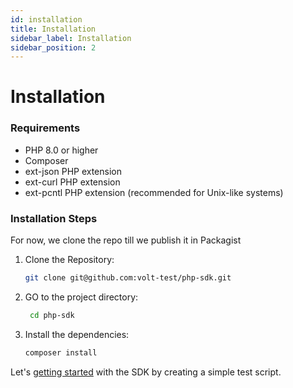 ```yaml
---
id: installation
title: Installation
sidebar_label: Installation
sidebar_position: 2
---
```


# Installation


### Requirements
- PHP 8.0 or higher
- Composer
- ext-json PHP extension
- ext-curl PHP extension
- ext-pcntl PHP extension (recommended for Unix-like systems)

### Installation Steps
For now, we clone the repo till we publish it in Packagist
1. Clone the Repository:
   ```bash
   git clone git@github.com:volt-test/php-sdk.git
    ```
2. GO to the project directory:
   ```bash
    cd php-sdk
    ```
   
3. Install the dependencies:
   ```bash
   composer install
   ```

Let's [getting started](/docs/getting-started) with the SDK by creating a simple test script.